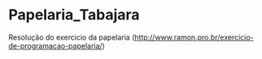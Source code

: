 # Papelaria_Tabajara


Resolução do exercicio da papelaria (http://www.ramon.pro.br/exercicio-de-programacao-papelaria/)

